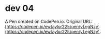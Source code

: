 # dev 04

A Pen created on CodePen.io. Original URL: [https://codepen.io/ewtaylor225/pen/yLegNzy](https://codepen.io/ewtaylor225/pen/yLegNzy).


